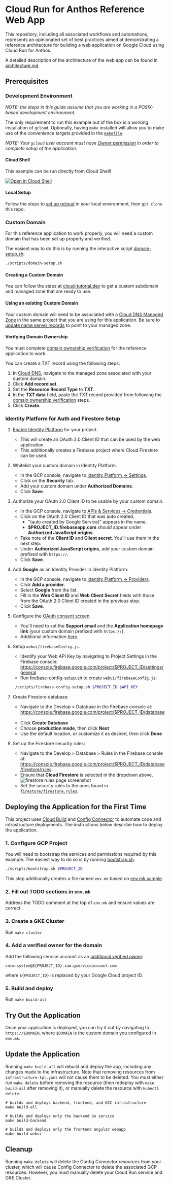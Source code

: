 # Cloud Run for Anthos Reference Web App

This repository, including all associated workflows and automations, represents
an opinionated set of best practices aimed at demonstrating a reference architecture
for building a web application on Google Cloud using Cloud Run for Anthos.

A detailed description of the architecture of the web app can be found in [architecture.md][].

## Prerequisites

### Development Environment

*NOTE: the steps in this guide assume that you are working in a POSIX-based
development environment.*

The only requirement to run this example out of the box is a working
installation of `gcloud`. Optionally, having `make` installed will allow you
to make use of the convenience targets provided in the [`makefile`][].

*NOTE: Your `gcloud` user account must have [Owner permission][] in order
to complete setup of the application.*

#### Cloud Shell

This example can be run directly from Cloud Shell!

[![Open in Cloud Shell](https://gstatic.com/cloudssh/images/open-btn.svg)](https://ssh.cloud.google.com/cloudshell/editor?cloudshell_git_repo=https%3A%2F%2Fgithub.com%2FGoogleCloudPlatform%2Fcloud-run-anthos-reference-web-app&cloudshell_git_branch=master)

#### Local Setup

Follow the steps to [set up gcloud][] in your local environment,
then `git clone` this repo.

### Custom Domain

For this reference application to work properly, you will need a custom domain
that has been set up properly and verified.

The easiest way to do this is by running the interactive script
[domain-setup.sh][]:

```bash
./scripts/domain-setup.sh
```

#### Creating a Custom Domain

You can follow the steps at [cloud-tutorial.dev][] to get a
custom subdomain and managed zone that are ready to use.

#### Using an existing Custom Domain

Your custom domain will need to be associated with a [Cloud DNS Managed Zone][]
in the same project that you are using for this application. Be sure to
[update name server records][] to point to your managed zone.

#### Verifying Domain Ownership

You must complete [domain ownership verification][] for the reference
application to work.

You can create a TXT record using the following steps:

1. In [Cloud DNS][], navigate to the managed zone associated with your custom domain.
1. Click **Add record set**.
1. Set the **Resource Record Type** to **TXT**.
1. In the **TXT data** field, paste the TXT record provided from following the
   [domain ownership verification][] steps.
1. Click **Create**.

### Identity Platform for Auth and Firestore Setup

1. [Enable Identity Platform][] for your project.
   * This will create an OAuth 2.0 Client ID that can be used by the web application.
   * This additionally creates a Firebase project where Cloud Firestore can be used.
1. Whitelist your custom domain in Identity Platform.
   * In the GCP console, navigate to [Identity Platform -> Settings][].
   * Click on the **Security** tab.
   * Add your custom domain under **Authorized Domains**.
   * Click **Save**.
1. Authorize your OAuth 2.0 Client ID to be usable by your custom domain.
   * In the GCP console, navigate to [APIs & Services -> Credentials][].
   * Click on the OAuth 2.0 Client ID that was auto created.
     * "(auto created by Google Service)" appears in the name.
     * **$PROJECT_ID.firebaseapp.com** _should_ appear under
       **Authorized JavaScript origins**.
   * Take note of the **Client ID** and **Client secret**. You'll use them in
     the next step.
   * Under **Authorized JavaScript origins**, add your custom domain prefixed
     with `https://`.
   * Click **Save**.
1. Add **Google** as an Identity Provider in Identity Platform:
   * In the GCP console, navigate to [Identity Platform -> Providers][].
   * Click **Add a provider**.
   * Select **Google** from the list.
   * Fill in the **Web Client ID** and **Web Client Secret** fields with those
     from the OAuth 2.0 Client ID created in the previous step.
   * Click **Save**.
1. Configure the [OAuth consent screen][].
   * You'll need to set the **Support email** and the
     **Application homepage link** (your custom domain prefixed with `https://`).
   * Additional information
     [here](https://support.google.com/cloud/answer/6158849?hl=en#userconsent).
1. Setup `webui/firebaseConfig.js`.
   * Identify your Web API Key by navigating to Project Settings in the Firebase console:
     <https://console.firebase.google.com/project/$PROJECT_ID/settings/general>
   * Run [firebase-config-setup.sh][] to create `webui/firebaseConfig.js`:

   ```bash
   ./scripts/firebase-config-setup.sh $PROJECT_ID $API_KEY
   ```

1. Create Firestore database:
   * Navigate to the Develop > Database in the Firebase console at:
     <https://console.firebase.google.com/project/$PROJECT_ID/database>.
   * Click **Create Database**
   * Choose **production mode**, then click **Next**
   * Use the default location, or customize it as desired, then click **Done**

1. Set up the Firestore security rules:
   * Navigate to the Develop > Database > Rules in the Firebase console at:
     <https://console.firebase.google.com/project/$PROJECT_ID/database/firestore/rules>.
   * Ensure that **Cloud Firestore** is selected in the dropdown above.
     ![firestore rules page screenshot][]
   * Set the security rules to the ones found in [`firestore/firestore.rules`][].

## Deploying the Application for the First Time

This project uses [Cloud Build][] and [Config Connector][] to automate code and
infrastructure deployments.
The instructions below describe how to deploy the application.

### 1. Configure GCP Project

You will need to bootstrap the services and permissions required by this example.
The easiest way to do so is by running [bootstrap.sh][]:

```bash
./scripts/bootstrap.sh $PROJECT_ID
```

This step additionally creates a file named `env.mk` based on [env.mk.sample](env.mk.sample).

### 2. Fill out TODO sections in `env.mk`

Address the TODO comment at the top of `env.mk` and ensure values are correct.

### 3. Create a GKE Cluster

Run `make cluster`

### 4. Add a verified owner for the domain

Add the following service account as an [additional verified owner][]:

`cnrm-system@${PROJECT_ID}.iam.gserviceaccount.com`

where `${PROJECT_ID}` is replaced by your Google Cloud project ID.

### 5. Build and deploy

Run `make build-all`

## Try Out the Application

Once your application is deployed, you can try it out by navigating to `https://$DOMAIN`,
where `$DOMAIN` is the custom domain
you configured in `env.mk`.

## Update the Application

Running `make build-all` will rebuild and deploy the app, including any changes
made to the infrastructure. Note that removing resources from `infrastructure-tpl.yaml`
will not cause them to be deleted. You must either run `make delete` before removing
the resource (then redeploy with `make build-all` after removing it), or manually
delete the resource with `kubectl delete`.

```shell
# builds and deploys backend, frontend, and KCC infrastructure
make build-all

# builds and deploys only the backend Go service
make build-backend

# builds and deploys only the frontend angular webapp
make build-webui
```

## Cleanup

Running `make delete` will delete the Config Connector resources from your cluster,
which will cause Config Connector to delete the associated GCP resources.
However, you must manually delete your Cloud Run service and GKE Cluster.

[APIs & Services -> Credentials]: https://console.cloud.google.com/apis/credentials
[Cloud Build]: https://cloud.google.com/cloud-build/docs
[Config Connector]: https://cloud.google.com/config-connector/docs
[Cloud DNS Managed Zone]: https://cloud.google.com/dns/zones
[Cloud DNS]: https://console.cloud.google.com/net-services/dns/zones
[update name server records]: https://cloud.google.com/dns/docs/migrating#update_your_registrars_name_server_records
[domain ownership verification]: https://cloud.google.com/storage/docs/domain-name-verification#verification
[additional verified owner]: https://cloud.google.com/storage/docs/domain-name-verification?_ga=2.256052552.-234301672.1582050261#additional_verified_owners
[Enable Identity Platform]: https://console.cloud.google.com/marketplace/details/google-cloud-platform/customer-identity
[Identity Platform -> Providers]: https://console.cloud.google.com/customer-identity/providers
[Identity Platform quickstart guide]: https://cloud.google.com/identity-platform/docs/quickstart-email-password#sign_the_user_in
[Identity Platform page in the GCP console]: https://console.cloud.google.com/marketplace/details/google-cloud-platform/customer-identity
[OAuth consent screen]: https://console.cloud.google.com/apis/credentials/consent
[Identity Platform -> Settings]: https://console.cloud.google.com/customer-identity/settings
[Setting up OAuth 2.0 guide]: https://support.google.com/cloud/answer/6158849?hl=en
[set up gcloud]: https://cloud.google.com/sdk/docs
[`makefile`]: makefile
[Owner permission]: https://console.cloud.google.com/iam-admin/roles/details/roles%3Cowner
[architecture.md]: ./docs/architecture.md
[cloud-tutorial.dev]: https://cloud-tutorial.dev/
[bootstrap.sh]: scripts/bootstrap.sh
[firebase-config-setup.sh]: scripts/firebase-config-setup.sh
[domain-setup.sh]: scripts/domain-setup.sh
[firestore rules page screenshot]: docs/img/firestore_rules_page.png
[`firestore/firestore.rules`]: firestore/firestore.rules
